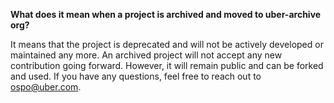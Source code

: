 **What does it mean when a project is archived and moved to uber-archive org?**

It means that the project is deprecated and will not be actively developed or maintained any more. An archived project will not accept any new contribution going forward. However, it will remain public and can be forked and used. If you have any questions, feel free to reach out to ospo@uber.com.
